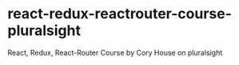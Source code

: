 # react-redux-reactrouter-course-pluralsight
React, Redux, React-Router Course by Cory House on pluralsight
